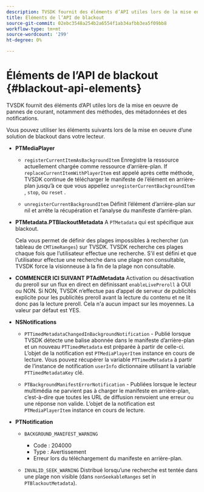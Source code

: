 ```yaml
---
description: TVSDK fournit des éléments d’API utiles lors de la mise en oeuvre de pannes de courant, notamment des méthodes, des métadonnées et des notifications.
title: Éléments de l’API de blackout
source-git-commit: 02ebc3548a254b2a6554f1ab34afbb3ea5f09bb8
workflow-type: tm+mt
source-wordcount: '299'
ht-degree: 0%

---
```


# Éléments de l’API de blackout {#blackout-api-elements}

TVSDK fournit des éléments d’API utiles lors de la mise en oeuvre de pannes de courant, notamment des méthodes, des métadonnées et des notifications.

Vous pouvez utiliser les éléments suivants lors de la mise en oeuvre d’une solution de blackout dans votre lecteur.

* **PTMediaPlayer**

   * `registerCurrentItemAsBackgroundItem` Enregistre la ressource actuellement chargée comme ressource d’arrière-plan. If `replaceCurrentItemWithPlayerItem` est appelé après cette méthode, TVSDK continue de télécharger le manifeste de l’élément en arrière-plan jusqu’à ce que vous appeliez `unregisterCurrentBackgroundItem` , `stop`, ou `reset` .

   * `unregisterCurrentBackgroundItem` Définit l’élément d’arrière-plan sur nil et arrête la récupération et l’analyse du manifeste d’arrière-plan.

* **PTMetadata.PTBlackoutMetadata** A `PTMetadata` qui est spécifique aux blackout.

  Cela vous permet de définir des plages impossibles à rechercher (un tableau de `CMTimeRanges`) sur TVSDK. TVSDK recherche ces plages chaque fois que l’utilisateur effectue une recherche. S’il est défini et que l’utilisateur effectue une recherche dans une plage non consultable, TVSDK force la visionneuse à la fin de la plage non consultable.

* **COMMENCER ICI SUIVANT** **PTAdMetadata** Activation ou désactivation du preroll sur un flux en direct en définissant `enableLivePreroll` à OUI ou NON. Si NON, TVSDK n’effectue pas d’appel de serveur de publicités explicite pour les publicités preroll avant la lecture du contenu et ne lit donc pas la lecture preroll. Cela n&#39;a aucun impact sur les moyennes. La valeur par défaut est YES.

* **NSNotifications**

   * `PTTimedMetadataChangedInBackgroundNotification` - Publié lorsque TVSDK détecte une balise abonnée dans le manifeste d’arrière-plan et un nouveau `PTTimedMetadata` est préparée à partir de celle-ci. L’objet de la notification est `PTMediaPlayerItem` instance en cours de lecture. Vous pouvez récupérer la variable `PTTimedMetadata` à partir de l’instance de notification `userInfo` dictionnaire utilisant la variable `PTTimedMetadataKey` clé.

   * `PTBackgroundManifestErrorNotification` - Publiées lorsque le lecteur multimédia ne parvient pas à charger le manifeste en arrière-plan, c’est-à-dire que toutes les URL de diffusion renvoient une erreur ou une réponse non valide. L’objet de la notification est `PTMediaPlayerItem` instance en cours de lecture.

* **PTNotification**

   * `BACKGROUND_MANIFEST_WARNING`

      * Code : 204000
      * Type : Avertissement
      * Erreur lors du téléchargement du manifeste en arrière-plan.

   * `INVALID_SEEK_WARNING` Distribué lorsqu’une recherche est tentée dans une plage non visible (dans `nonSeekableRanges` set in `PTBlackoutMetadata`).
